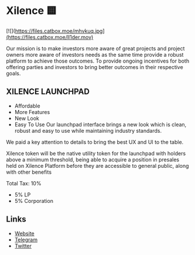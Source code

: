 
# Xilence 🟨

[![](https://files.catbox.moe/mhvkuq.jpg](https://files.catbox.moe/ll1der.mov)

Our mission is to make investors more aware of great projects and project owners more aware of investors needs as the same time provide a robust platform to achieve those outcomes. To provide ongoing incentives for both offering parties and investors to bring better outcomes in their respective goals.

## XILENCE LAUNCHPAD
- Affordable
- More Features
- New Look
- Easy To Use
Our launchpad interface brings a new look which is clean, robust and easy to use while maintaining industry standards.

We paid a key attention to details to bring the best UX and UI to the table.

Xilence token will be the native utility token for the launchpad with holders above a minimum threshold, being able to acquire a position in presales held on Xilence Platform before they are accessible to general public, along with other benefits

Total Tax: 10%
- 5% LP
- 5% Corporation

## Links
- [Website](https://xilence.us/)
- [Telegram](https://t.me/XilenceOfficial)
- [Twitter](https://twitter.com/XilenceL)